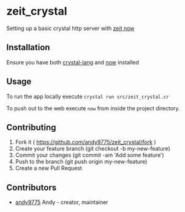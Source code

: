 # zeit_crystal

Setting up a basic crystal http server with [zeit now](https://zeit.co/)

## Installation

Ensure you have both [crystal-lang](https://crystal-lang.org/) and [now](https://zeit.co/now) installed

## Usage

To run the app locally execute `crystal run src/zeit_crystal.cr`

To push out to the web execute `now` from inside the project directory.

## Contributing

1. Fork it ( https://github.com/andy9775/zeit_crystal/fork )
2. Create your feature branch (git checkout -b my-new-feature)
3. Commit your changes (git commit -am 'Add some feature')
4. Push to the branch (git push origin my-new-feature)
5. Create a new Pull Request

## Contributors

- [andy9775](https://github.com/andy9775) Andy - creator, maintainer
